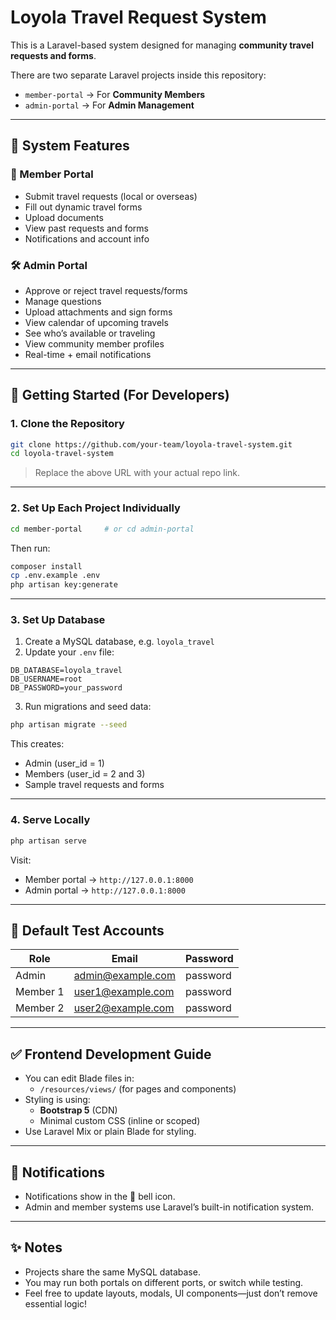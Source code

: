 # Loyola Travel Request System

This is a Laravel-based system designed for managing **community travel requests and forms**.

There are two separate Laravel projects inside this repository:
- `member-portal` → For **Community Members**
- `admin-portal` → For **Admin Management**

---

## 🧰 System Features

### 🧑 Member Portal
- Submit travel requests (local or overseas)
- Fill out dynamic travel forms
- Upload documents
- View past requests and forms
- Notifications and account info

### 🛠 Admin Portal
- Approve or reject travel requests/forms
- Manage questions
- Upload attachments and sign forms
- View calendar of upcoming travels
- See who’s available or traveling
- View community member profiles
- Real-time + email notifications

---

## 🚀 Getting Started (For Developers)

### 1. Clone the Repository

```bash
git clone https://github.com/your-team/loyola-travel-system.git
cd loyola-travel-system
```

> Replace the above URL with your actual repo link.

---

### 2. Set Up Each Project Individually

```bash
cd member-portal     # or cd admin-portal
```

Then run:

```bash
composer install
cp .env.example .env
php artisan key:generate
```

---

### 3. Set Up Database

1. Create a MySQL database, e.g. `loyola_travel`
2. Update your `.env` file:

```
DB_DATABASE=loyola_travel
DB_USERNAME=root
DB_PASSWORD=your_password
```

3. Run migrations and seed data:

```bash
php artisan migrate --seed
```

This creates:
- Admin (user_id = 1)
- Members (user_id = 2 and 3)
- Sample travel requests and forms

---

### 4. Serve Locally

```bash
php artisan serve
```

Visit:
- Member portal → `http://127.0.0.1:8000`
- Admin portal → `http://127.0.0.1:8000`

---

## 👤 Default Test Accounts

| Role        | Email             | Password  |
|-------------|-------------------|-----------|
| Admin       | admin@example.com | password  |
| Member 1    | user1@example.com | password  |
| Member 2    | user2@example.com | password  |

---

## ✅ Frontend Development Guide

- You can edit Blade files in:
  - `/resources/views/` (for pages and components)
- Styling is using:
  - **Bootstrap 5** (CDN)
  - Minimal custom CSS (inline or scoped)
- Use Laravel Mix or plain Blade for styling.

---

## 🔔 Notifications

- Notifications show in the 🔔 bell icon.
- Admin and member systems use Laravel’s built-in notification system.

---

## ✨ Notes
- Projects share the same MySQL database.
- You may run both portals on different ports, or switch while testing.
- Feel free to update layouts, modals, UI components—just don’t remove essential logic!